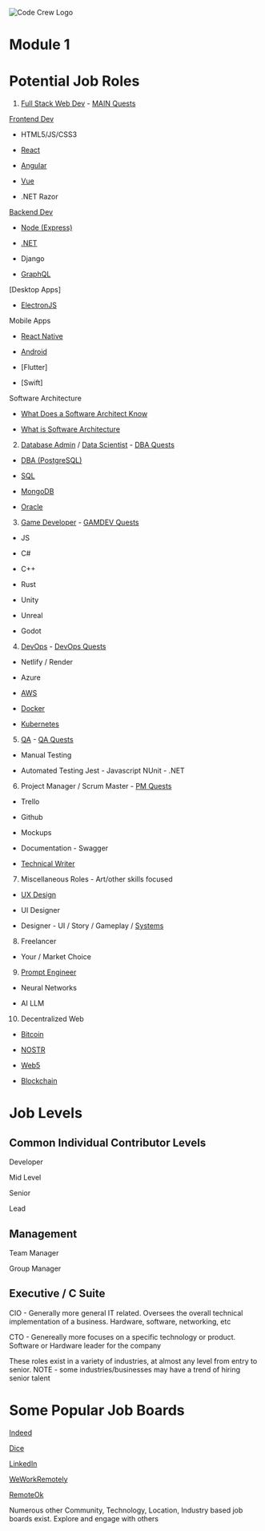 ![Code Crew Logo](/Imgs/codecrewlogo.png  "image_tooltip")

# Module 1

# Potential Job Roles

1) [Full Stack Web Dev](https://roadmap.sh/full-stack) - [MAIN Quests](/Side_Quests/Module_1/MAIN/)

[Frontend Dev](https://roadmap.sh/frontend)

- HTML5/JS/CSS3

- [React](https://roadmap.sh/react)

- [Angular](https://roadmap.sh/angular)

- [Vue](https://roadmap.sh/vue)

- .NET Razor

[Backend Dev](https://roadmap.sh/backend)

- [Node (Express)](https://roadmap.sh/nodejs)

- [.NET](https://roadmap.sh/aspnet-core)

- Django

- [GraphQL](https://roadmap.sh/graphql)

[Desktop Apps]

- [ElectronJS](https://www.electronjs.org/)

Mobile Apps

- [React Native](https://roadmap.sh/react-native)

- [Android](https://roadmap.sh/android)

- [Flutter]

- [Swift]

Software Architecture

- [What Does a Software Architect Know](https://roadmap.sh/software-architect)

- [What is Software Architecture](https://roadmap.sh/software-design-architecture)
    

2) [Database Admin](https://roadmap.sh/postgresql-dba) / [Data Scientist](https://roadmap.sh/ai-data-scientist) - [DBA Quests](/Side_Quests/Module_1/DBA/)

- [DBA (PostgreSQL)](https://roadmap.sh/postgresql-dba)

- [SQL](https://roadmap.sh/sql)

- [MongoDB](https://roadmap.sh/mongodb)

- [Oracle](https://docs.oracle.com/en/database/oracle/oracle-database/21/cncpt/introduction-to-oracle-database.html#GUID-A42A6EF0-20F8-4F4B-AFF7-09C100AE581E)

3) [Game Developer](https://roadmap.sh/game-developer) - [GAMDEV Quests](/Side_Quests/Module_1/GAMEDEV/)

- JS

- C#

- C++

- Rust

- Unity

- Unreal

- Godot

4) [DevOps](https://roadmap.sh/devops) - [DevOps Quests](/Side_Quests/Module_1/DEVOPS/)

- Netlify / Render

- Azure

- [AWS](https://roadmap.sh/best-practices/aws)

- [Docker](https://roadmap.sh/docker)

- [Kubernetes](https://roadmap.sh/kubernetes)

5) [QA](https://roadmap.sh/qa) - [QA Quests](/Side_Quests/Module_1/QA/)

- Manual Testing

- Automated Testing
    Jest - Javascript
    NUnit - .NET

6) Project Manager / Scrum Master - [PM Quests](/Side_Quests/Module_1/PM/)

- Trello

- Github

- Mockups

- Documentation - Swagger

- [Technical Writer](https://roadmap.sh/technical-writer)

7) Miscellaneous Roles - Art/other skills focused 

- [UX Design](https://roadmap.sh/ux-design)

- UI Designer

- Designer - UI / Story / Gameplay / [Systems](https://roadmap.sh/design-system)

8) Freelancer

- Your / Market Choice

9) [Prompt Engineer](https://roadmap.sh/prompt-engineering)

- Neural Networks

- AI LLM


10) Decentralized Web

- [Bitcoin]()

- [NOSTR]()

- [Web5]()

- [Blockchain](https://roadmap.sh/blockchain)

# Job Levels

## Common Individual Contributor Levels

Developer

Mid Level

Senior

Lead

## Management 

Team Manager

Group Manager

## Executive / C Suite

CIO - Generally more general IT related. Oversees the overall technical implementation of a business. Hardware, software, networking, etc

CTO - Genereally more focuses on a specific technology or product. Software or Hardware leader for the company



These roles exist in a variety of industries, at almost any level from entry to senior.
NOTE - some industries/businesses may have a trend of hiring senior talent

# Some Popular Job Boards

[Indeed](https://www.indeed.com/)

[Dice](https://www.dice.com/)

[LinkedIn](https://www.linkedin.com/)

[WeWorkRemotely](https://weworkremotely.com/)

[RemoteOk](https://remoteok.com/)

Numerous other Community, Technology, Location, Industry based job boards exist. Explore and engage with others 


